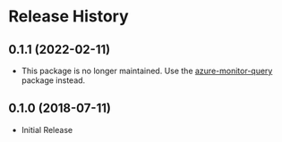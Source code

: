 # Release History

## 0.1.1 (2022-02-11)

* This package is no longer maintained. Use the [azure-monitor-query](https://pypi.org/project/azure-monitor-query/) package instead.

## 0.1.0 (2018-07-11)

- Initial Release